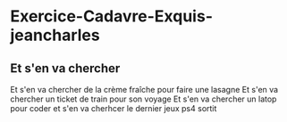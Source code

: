 # Exercice-Cadavre-Exquis-jeancharles

Et s'en va chercher 
-------------------
Et s'en va chercher de la crème fraîche pour faire une lasagne
Et s'en va chercher un ticket de train pour son voyage 
Et s'en va chercher un latop pour coder
et s'en va cherhcer le dernier jeux ps4 sortit
